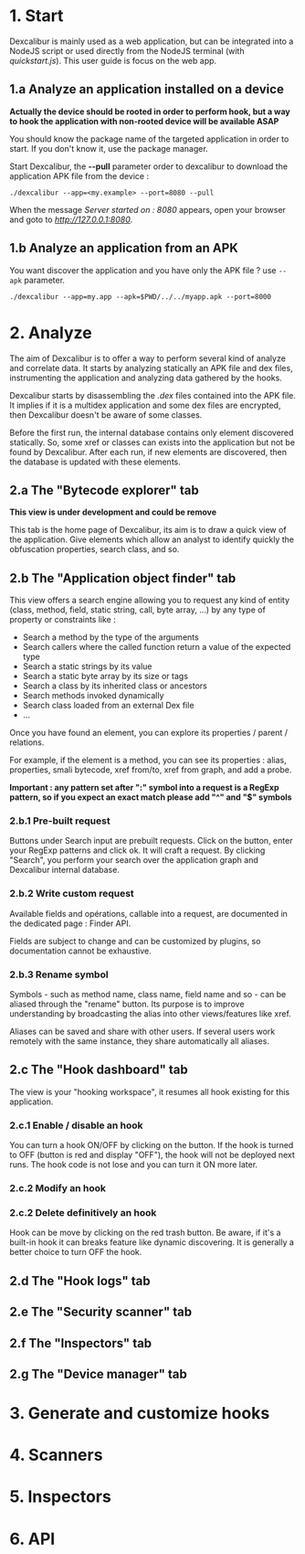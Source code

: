 # 1. Start 

Dexcalibur is mainly used as a web application, but can be integrated into a NodeJS script or used directly from the NodeJS terminal (with *quickstart.js*). This user guide is focus on the web app.

## 1.a Analyze an application installed on a device

**Actually the device should be rooted in order to perform hook, but a way to hook the application with non-rooted device will be available ASAP**

You should know the package name of the targeted application in order to start. If you don't know it, use the package manager. 

Start Dexcalibur, the **--pull** parameter order to dexcalibur to download the application APK file from the device  :
```
./dexcalibur --app=<my.example> --port=8080 --pull
``` 
  
When the message *Server started on : 8080* appears, open your browser and goto to *http://127.0.0.1:8080*.

## 1.b Analyze an application from an APK

You want discover the application and you have only the APK file ? use `--apk` parameter.

```
./dexcalibur --app=my.app --apk=$PWD/../../myapp.apk --port=8000
```
 
# 2. Analyze

The aim of Dexcalibur is to offer a way to perform several kind of analyze and correlate data.
It starts by analyzing statically an APK file and dex files, instrumenting the application and analyzing data gathered by the hooks. 
 
Dexcalibur starts by disassembling the *.dex* files  contained into the APK file. It implies if it is a multidex  application and some dex files are encrypted, then Dexcalibur doesn't be aware of some classes. 

Before the first run, the internal database contains only element discovered statically. So, some xref or classes can exists into the application but not be found by Dexcalibur. After each run, if new elements are discovered, then the database is updated with these elements. 
  
## 2.a The "Bytecode explorer" tab

**This view is under development and could be remove**

This tab is the home page of Dexcalibur, its aim is to draw a quick view of the application. Give elements which allow an analyst to identify quickly the obfuscation properties, search class, and so.  

## 2.b The "Application object finder" tab

This view offers a search engine allowing you to request any kind of entity (class, method, field, static string, call, byte array, ...) by any type of property or constraints like : 

* Search a method by the type of the arguments 
* Search callers where the called function return a value of the expected type
* Search a static strings by its value
* Search a static byte array by its size or tags
* Search a class by its inherited class or ancestors
* Search methods invoked dynamically
* Search class loaded from an external Dex file
* ...

Once you have found an element, you can explore its properties / parent / relations.

For example, if the element is a method, you can see its properties : alias, properties, smali bytecode, xref from/to, xref from graph, and add a probe.

**Important : any pattern set after ":" symbol into a request is a RegExp pattern, so if you expect an exact match please add "^" and "$" symbols**

### 2.b.1 Pre-built request

Buttons under Search input are prebuilt requests. Click on the button, enter your RegExp patterns and click ok. It will craft a request. By clicking "Search", you perform your search over the application graph and Dexcalibur internal database.

### 2.b.2 Write custom request

Available fields and opérations, callable into a request, are documented in the dedicated page : Finder API.

Fields are subject to change and can be customized by plugins, so documentation cannot be exhaustive.

### 2.b.3 Rename symbol

Symbols - such as method name, class name, field name and so - can be aliased through the "rename" button. Its purpose is to improve understanding by broadcasting the alias into other views/features like xref.

Aliases can be saved and share with other users. If several users work remotely with the same instance, they share automatically all aliases.


## 2.c The "Hook dashboard" tab

The view is your "hooking workspace", it resumes all hook existing for this application.

### 2.c.1  Enable / disable an hook 

You can turn a hook ON/OFF by clicking on the button. If the hook is turned to OFF (button is red and display "OFF"), the hook will not be deployed next runs. The hook code is not lose and you can turn it ON more later.

### 2.c.2  Modify an hook




### 2.c.2  Delete definitively an hook

Hook can be move by clicking on the red trash button. Be aware, if it's a built-in hook it can breaks feature like dynamic discovering. It is generally a better choice to turn OFF the hook. 


## 2.d The "Hook logs" tab

## 2.e The "Security scanner" tab

## 2.f The "Inspectors" tab

## 2.g The "Device manager" tab


# 3. Generate and customize hooks

# 4. Scanners

# 5. Inspectors

# 6. API